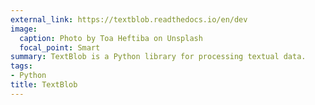 ```yaml
---
external_link: https://textblob.readthedocs.io/en/dev
image:
  caption: Photo by Toa Heftiba on Unsplash
  focal_point: Smart
summary: TextBlob is a Python library for processing textual data.
tags:
- Python
title: TextBlob
---
```


